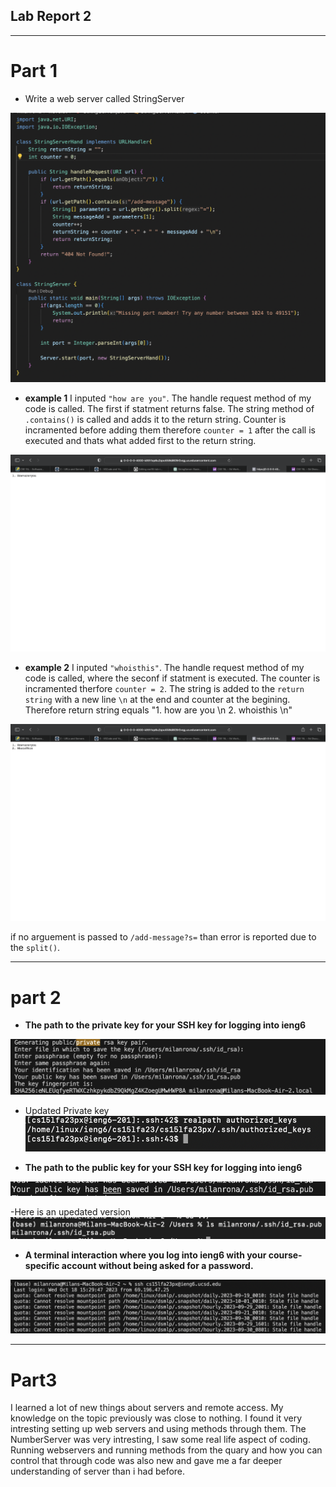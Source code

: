 ## Lab Report 2

---
# Part 1


- Write a web server called StringServer

![image_code](RealTry.png)

- **example 1**
I inputed `"how are you"`. The handle request method of my code is called. The first if statment returns false. The string method of `.contains()` is called and adds it to the return string. Counter is incramented before adding them therefore `counter = 1` after the call is executed and thats what added first to the return string.

![image](Web_1st_try.png)

- **example 2**
I inputed `"whoisthis"`. The handle request method of my code is called, where the seconf if statment is executed. The counter is incramented therfore `counter = 2`. The string is added to the `return string` with a new line `\n` at the end and counter at the begining. Therefore return string equals "1. how are you \n 2. whoisthis \n"

![image_2](Web_2nd_try.png)

if no arguement is passed to `/add-message?s=` than error is reported due to the `split()`.

---
# part 2

- **The path to the private key for your SSH key for logging into ieng6**

![image_private](private_public_key.png)

- Updated Private key
![image_public2](private_key_real.png)



- **The path to the public key for your SSH key for logging into ieng6**

![image_public](public_key.png)

-Here is an upedated version 
![image_public2](Public_key_real.png)



- **A terminal interaction where you log into ieng6 with your course-specific account without being asked for a password.**



![image_no_pass](log_in_without.png)


---
# Part3

I learned a lot of new things about servers and remote access. My knowledge on the topic previously was close to nothing. I found it very intresting setting up web servers and using methods through them. The NumberServer was very intresting, I saw some real life aspect of coding. Running webservers and running methods from the quary and how you can control that through code was also new and gave me a far deeper understanding of server than i had before. 





